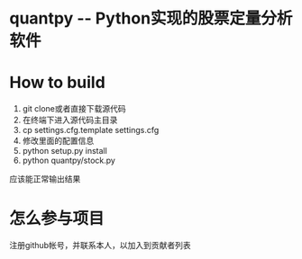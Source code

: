 quantpy -- Python实现的股票定量分析软件
======================


# How to build
1. git clone或者直接下载源代码
2. 在终端下进入源代码主目录
3. cp settings.cfg.template settings.cfg
4. 修改里面的配置信息
5. python setup.py install
6. python quantpy/stock.py

应该能正常输出结果

# 怎么参与项目
注册github帐号，并联系本人，以加入到贡献者列表

